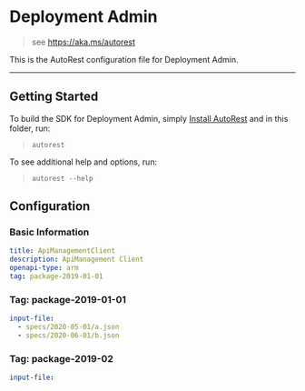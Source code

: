 # Deployment Admin

> see https://aka.ms/autorest

This is the AutoRest configuration file for Deployment Admin.

---

## Getting Started

To build the SDK for Deployment Admin, simply [Install AutoRest](https://aka.ms/autorest/install) and in this folder, run:

> `autorest`

To see additional help and options, run:

> `autorest --help`

## Configuration

### Basic Information
``` yaml
title: ApiManagementClient
description: ApiManagement Client
openapi-type: arm
tag: package-2019-01-01
```


### Tag: package-2019-01-01

```yaml $(tag) == 'package-2019-01-01'
input-file:
  - specs/2020-05-01/a.json
  - specs/2020-06-01/b.json
```


### Tag: package-2019-02

```yaml $(tag) == 'package-2019-01-01'
input-file:
```